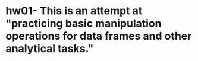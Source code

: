 # hw01- This is an attempt at "practicing basic manipulation operations for data frames and other analytical tasks." 
